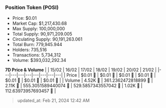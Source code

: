
  ### Position Token (POSI)
  - Price: $0.01
  - Market Cap: $1,217,430.68
  - Max Supply: 100,000,000
  - Total Supply: 90,971,209.005
  - Circulating Supply: 90,191,263.061
  - Total Burn: 779,945.944
  - Holders: 735,516
  - Transactions: 5,734,312
  - Volume: $393,032,292.34

  **7D Price & Volume**
  | | 15&#x2F;02 | 16&#x2F;02 | 17&#x2F;02 | 18&#x2F;02 | 19&#x2F;02 | 20&#x2F;02 | 21&#x2F;02 |
  |---|---|---|---|---|---|---|---|
  | Price | $0.01 🚀 | $0.01 🚀 | $0.01 🔻 | $0.01 🔻 | $0.01 🔻 | $0.01 🚀 | $0.01 🚀 |
  | Volume | 4.52K 🚀 | 361.2362472818899 🔻 | 2.11K 🚀 | 555.3051589440074 🔻 | 529.5857343557042 🔻 | 1.02K 🚀 | 112.63973957693457 🔻 |

  > updated_at: Feb 21, 2024 12:42 AM
